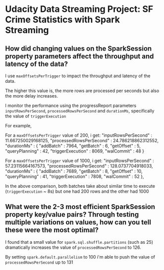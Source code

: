 # Udacity Data Streaming Project: SF Crime Statistics with Spark Streaming

## How did changing values on the SparkSession property parameters affect the throughput and latency of the data?

I use `maxOffsetsPerTrigger` to impact the throughput and latency of the data.

The higher this value is, the more rows are processed per seconds but also the more delay increases.

I monitor the performance using the progressReport parameters `inputRowsPerSecond`, `processedRowsPerSecond` and `durationMs`, specifically the value of `triggerExecution`

For example,

For a `maxOffsetsPerTrigger` value of 200, i get:
  "inputRowsPerSecond" : 11.667250029168125,
  "processedRowsPerSecond" : 24.786218862312552,
  "durationMs" : {
    "addBatch" : 7964,
    "getBatch" : 6,
    "getOffset" : 5,
    "queryPlanning" : 42,
    "triggerExecution" : 8069,
    "walCommit" : 48
  }

For a `maxOffsetsPerTrigger` value of 1000, i get:
  "inputRowsPerSecond" : 57.23115664167573,
  "processedRowsPerSecond" : 128.0737704918033,
  "durationMs" : {
    "addBatch" : 7689,
    "getBatch" : 8,
    "getOffset" : 10,
    "queryPlanning" : 41,
    "triggerExecution" : 7808,
    "walCommit" : 52
  },


In the above comparison, both batches take about similar time to execute (`triggerExecution` ~ 8s) but one had 200 rows and the other had 1000


## What were the 2-3 most efficient SparkSession property key/value pairs? Through testing multiple variations on values, how can you tell these were the most optimal?

I found that a small value for `spark.sql.shuffle.partitions` (such as 25) dramatically increases the value of `processedRowsPerSecond` to 126.

By setting `spark.default.parallelism` to 100 i'm able to push the value of `processedRowsPerSecond` up to 131

